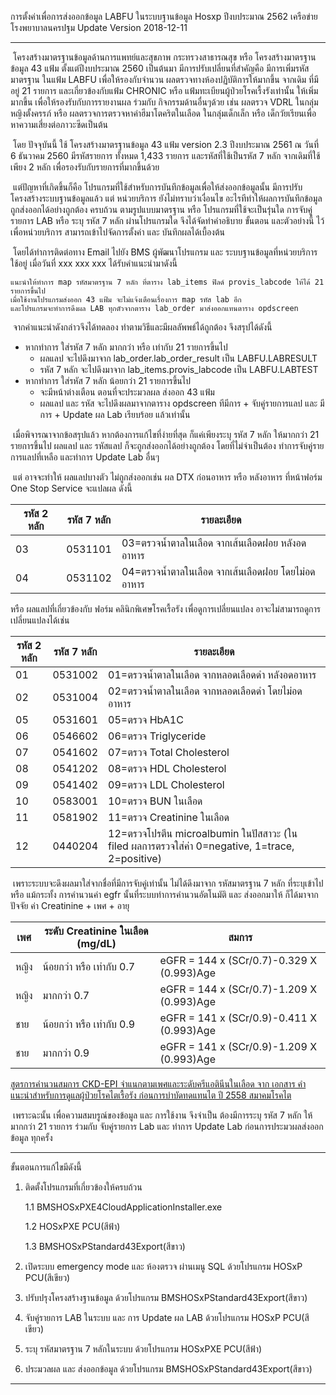 การตั้งค่าเพื่อการส่งออกข้อมูล LABFU ในระบบฐานข้อมูล Hosxp
ปีงบประมาณ 2562
เครือข่ายโรงพยาบาลนครปฐม
Update Version 2018-12-11

------

​	โครงสร้างมาตรฐานข้อมูลด้านการแพทย์และสุขภาพ กระทรวงสาธารณสุข หรือ โครงสร้างมาตรฐานข้อมูล 43 แฟ้ม ตั้งแต่ปีงบประมาณ 2560 เป็นต้นมา  มีการปรับเปลี่ยนที่สำคัญคือ มีการเพิ่มรหัสมาตรฐาน ในแฟ้ม  LABFU เพื่อให้รองกับจำนวน ผลตรวจทางห้องปฏิบัติการให้มากขึ้น จากเดิม ที่มีอยู่ 21 รายการ และเกี่ยวข้องกับแฟ้ม CHRONIC หรือ แฟ้มทะเบียนผู้ป่วยโรคเรื้งรังเท่านั้น ให้เพิ่มมากขึ้น เพื่อให้รองรับกับการรายงานผล ร่วมกับ กิจกรรมด้านอื่นๆด้วย เช่น ผลตรวจ VDRL ในกลุ่มหญิงตั้งครรภ์ หรือ ผลตรวจการตรวจหาค่าฮีมาโตคริตในเลือด  ในกลุ่มเด็กเล็ก หรือ เด็กวัยเรียนเพื่อหาความเสี่ยงต่อภาวะซีดเป็นต้น

​	โดย ปัจจุบันนี้ ใช้ โครงสร้างมาตรฐานข้อมูล 43 แฟ้ม version 2.3   ปีงบประมาณ 2561 ณ วันที่ 6 ธันวาคม 2560 มีรหัสรายการ ทั้งหมด 1,433 รายการ และรหัสที่ใช้เป็นรหัส 7 หลัก จากเดิมที่ใช้เพียง 2 หลัก  เพื่อรองรับกับรายการที่มากขึ้นด้วย

​	แต่ปัญหาที่เกิดขึ้นก็คือ โปรแกรมที่ใช้สำหรับการบันทึกข้อมูลเพื่อให้ส่งออกข้อมูลนั้น มีการปรับโครงสร้างระบบฐานข้อมูลแล้ว แต่ หน่วยบริการ ยังไม่ทราบว่าเงื่อนไข อะไรทีทำให้ผลการบันทึกข้อมูล ถูกส่งออกได้อย่างถูกต้อง ครบถ้วน ตามรูปแบบมาตรฐาน หรือ โปรแกรมที่ใช้จะเป็นรุ่นใด การจับคู่รายการ LAB หรือ ระบุ รหัส 7 หลัก ผ่านโปรแกรมใด จึงได้จัดทำคำอธิบาย ขั้นตอน และตัวอย่างนี้ ไว้เพื่อหน่วยบริการ  สามารถเข้าไปจัดการตั้งค่า และ บันทึกผลได้เบื้องต้น

​	โดยได้ทำการติดต่อทาง Email ไปยัง BMS ผู้พัฒนาโปรแกรม และ ระบบฐานข้อมูลที่หน่วยบริการ ใช้อยู่ เมื่อวันที่ xxx xxx xxx ได้รับคำแนะนำมาดังนี้

```
แนะนำให้ทำการ map รหัสมาตรฐาน 7 หลัก ที่ตาราง lab_items ฟิลด์ provis_labcode ให้ได้ 21 รายการขึ้นไป
เมื่อใช้งานโปรแกรมส่งออก 43 แฟ้ม จะไม่แจ้งเตือนเรื่องการ map รหัส lab อีก 
และโปรแกรมจะทำการดึงผล LAB ทุกตัวจากตาราง lab_order มาส่งออกแทนตาราง opdscreen
```

​	จากคำแนะนำดังกล่าวจึงได้ทดลอง ทำตามวิธีและมีผลลัพพธ์ได้ถูกต้อง  จึงสรุปได้ดังนี้

- หากทำการ ใส่รหัส 7 หลัก มากกว่า หรือ เท่ากับ 21 รายการขึ้นไป
  - ผลแลป จะไปดึงมาจาก lab_order.lab_order_result เป็น LABFU.LABRESULT
  - รหัส 7 หลัก จะไปดึงมาจาก lab_items.provis_labcode เป็น LABFU.LABTEST
- หากทำการ ใส่รหัส 7 หลัก น้อยกว่า 21 รายการขึ้นไป
  - จะมีหน้าต่างเตือน ตอนที่จะประมวลผล ส่งออก  43 แฟ้ม
  - ผลแลป และ รหัส จะไปดึงผลมาจากตาราง opdscreen ทีมีการ + จับคู่รายการแลป และ มีการ + Update ผล Lab เรียบร้อย แล้วเท่านั้น



​	เมื่อพิจารณาจากข้อสรุปแล้ว หากต้องการแก้ไขที่ง่ายที่สุด  ก็แค่เพียงระบุ รหัส 7 หลัก ให้มากกว่า  21 รายการขึ้นไป ผลแลป และ รหัสแลป ก็จะถูกส่งออกได้อย่างถูกต้อง โดยที่ไม่จำเป็นต้อง ทำการจับคู่รายการแลปที่เหลือ  และทำการ Update Lab อื่นๆ

​	แต่ อาจจะทำให้ ผลแลปบางตัว ไม่ถูกส่งออกเช่น ผล DTX ก่อนอาหาร หรือ หลังอาหาร ที่หน้าฟอร์ม One Stop Service จะแปลผล ดังนี้

| รหัส 2 หลัก | รหัส 7 หลัก | รายละเอียด                                       |
| --------- | --------- | ----------------------------------------------- |
| 03        | 0531101   | 03=ตรวจน้ำตาลในเลือด   จากเส้นเลือดฝอย หลังอดอาหาร   |
| 04        | 0531102   | 04=ตรวจน้ำตาลในเลือด   จากเส้นเลือดฝอย โดยไม่อดอาหาร |

หรือ ผลแลปที่เกี่ยวข้องกับ ฟอร์ม คลินิกพิเศษโรคเรื้อรัง เพื่อดูการเปลี่ยนแปลง อาจะไม่สามารถดูการเปลี่ยนแปลงได้เช่น

| รหัส 2 หลัก | รหัส 7 หลัก | รายละเอียด                                                    |
| --------- | --------- | ------------------------------------------------------------ |
| 01        | 0531002   | 01=ตรวจน้ำตาลในเลือด   จากหลอดเลือดดำ หลังอดอาหาร                |
| 02        | 0531004   | 02=ตรวจน้ำตาลในเลือด   จากหลอดเลือดดำ โดยไม่อดอาหาร              |
| 05        | 0531601   | 05=ตรวจ   HbA1C                                              |
| 06        | 0546602   | 06=ตรวจ   Triglyceride                                       |
| 07        | 0541602   | 07=ตรวจ   Total Cholesterol                                  |
| 08        | 0541202   | 08=ตรวจ   HDL Cholesterol                                    |
| 09        | 0541402   | 09=ตรวจ   LDL Cholesterol                                    |
| 10        | 0583001   | 10=ตรวจ   BUN ในเลือด                                         |
| 11        | 0581902   | 11=ตรวจ   Creatinine ในเลือด                                  |
| 12        | 0440204   | 12=ตรวจโปรตีน   microalbumin ในปัสสาวะ (ใน filed ผลการตรวจใส่ค่า 0=negative, 1=trace,   2=positive) |

​	เพราะระบบจะดึงผลมาใส่จากชื่อที่มีการจับคู่เท่านั้น ไม่ได้ดึงมาจาก รหัสมาตรฐาน 7 หลัก ที่ระบุเข้าไป หรือ แม้กระทั้ง การคำนวนค่า egfr นั้นที่ระบบทำการคำนวนอัตโนมัติ และ ส่งออกมาให้ ก็ได้มาจากปัจจัย ค่า Creatinine + เพศ + อายุ

| เพศ  | ระดับ Creatinine ในเลือด (mg/dL) | สมการ                                     |
| ---- | ------------------------------ | ----------------------------------------- |
| หญิง  | น้อยกว่า หรือ เท่ากับ 0.7           | eGFR = 144 x (SCr/0.7)-0.329 X (0.993)Age |
| หญิง  | มากกว่า 0.7                     | eGFR = 144 x (SCr/0.7)-1.209 X (0.993)Age |
| ชาย  | น้อยกว่า หรือ เท่ากับ 0.9           | eGFR = 141 x (SCr/0.9)-0.411 X (0.993)Age |
| ชาย  | มากกว่า 0.9                     | eGFR = 141 x (SCr/0.9)-1.209 X (0.993)Age |

[สูตรการคำนวนสมการ CKD-EPI จําแนกตามเพศและระดับครีแอตินีนในเลือด จาก เอกสาร คำแนะนำสำหรับการดูแลผู้ป่วยโรคไตเรื้อรัง ก่อนการบำบัดทดแทนไต ปี 2558 สมาคมโรคไต](http://www.thaincd.com/document/file/download/powerpoint/CKD%20for%209Nov2015.pdf)

​	เพราะฉะนั้น เพื่อความสมบรูณ์ของข้อมูล และ การใช้งาน จึงจำเป็น ต้องมีการระบุ รหัส 7 หลัก ให้มากกว่า 21 รายการ ร่วมกับ จับคู่รายการ Lab และ ทำการ Update Lab ก่อนการประมวผลส่งออกข้อมูล ทุกครั้ง

------

ขั้นตอนการแก้ไขมีดังนี้

1. ติดตั้งโปรแกรมที่เกี่ยวข้องให้ครบถ้วน

   1.1 BMSHOSxPXE4CloudApplicationInstaller.exe

   1.2 HOSxPXE PCU(สีฟ้า)

   1.3 BMSHOSxPStandard43Export(สีขาว)

2. เปิดระบบ emergency mode และ ห้องตรวจ ผ่านเมนู SQL ด้วยโปรแกรม HOSxP PCU(สีเขียว)

3. ปรับปรุงโครงสร้างฐานข้อมูล ด้วยโปรแกรม BMSHOSxPStandard43Export(สีขาว)

4. จับคู่รายการ LAB ในระบบ และ การ Update ผล LAB  ด้วยโปรแกรม HOSxP PCU(สีเขียว)

5. ระบุ รหัสมาตรฐาน  7 หลักในระบบ ด้วยโปรแกรม HOSxPXE PCU(สีฟ้า)

6. ประมวลผล และ ส่งออกข้อมูล ด้วยโปรแกรม BMSHOSxPStandard43Export(สีขาว)

------

